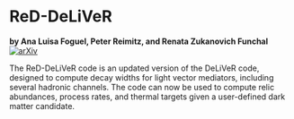# ReD-DeLiVeR
**by Ana Luisa Foguel, Peter Reimitz, and Renata Zukanovich Funchal**
[![arXiv](http://img.shields.io/badge/arXiv-2201.01788-B31B1B.svg)](https://arxiv.org/abs/2410.00881)

The ReD-DeLiVeR code is an updated version of the DeLiVeR code, designed to compute decay widths for light vector mediators, including several hadronic channels. The code can now be used to compute relic abundances, process rates, and thermal targets given a user-defined dark matter candidate.



